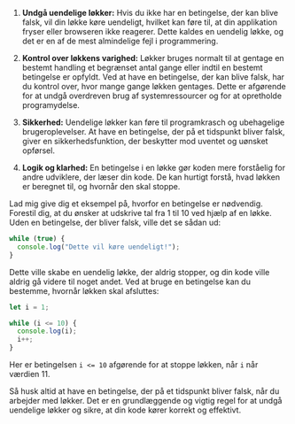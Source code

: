 1. **Undgå uendelige løkker:** Hvis du ikke har en betingelse, der kan blive falsk, vil din løkke køre uendeligt, hvilket kan føre til, at din applikation fryser eller browseren ikke reagerer. Dette kaldes en uendelig løkke, og det er en af de mest almindelige fejl i programmering.

2. **Kontrol over løkkens varighed:** Løkker bruges normalt til at gentage en bestemt handling et begrænset antal gange eller indtil en bestemt betingelse er opfyldt. Ved at have en betingelse, der kan blive falsk, har du kontrol over, hvor mange gange løkken gentages. Dette er afgørende for at undgå overdreven brug af systemressourcer og for at opretholde programydelse.

3. **Sikkerhed:** Uendelige løkker kan føre til programkrasch og ubehagelige brugeroplevelser. At have en betingelse, der på et tidspunkt bliver falsk, giver en sikkerhedsfunktion, der beskytter mod uventet og uønsket opførsel.

4. **Logik og klarhed:** En betingelse i en løkke gør koden mere forståelig for andre udviklere, der læser din kode. De kan hurtigt forstå, hvad løkken er beregnet til, og hvornår den skal stoppe.

Lad mig give dig et eksempel på, hvorfor en betingelse er nødvendig. Forestil dig, at du ønsker at udskrive tal fra 1 til 10 ved hjælp af en løkke. Uden en betingelse, der bliver falsk, ville det se sådan ud:

```javascript
while (true) {
  console.log("Dette vil køre uendeligt!");
}
```

Dette ville skabe en uendelig løkke, der aldrig stopper, og din kode ville aldrig gå videre til noget andet. Ved at bruge en betingelse kan du bestemme, hvornår løkken skal afsluttes:

```javascript
let i = 1;

while (i <= 10) {
  console.log(i);
  i++;
}
```

Her er betingelsen `i <= 10` afgørende for at stoppe løkken, når `i` når værdien 11.

Så husk altid at have en betingelse, der på et tidspunkt bliver falsk, når du arbejder med løkker. Det er en grundlæggende og vigtig regel for at undgå uendelige løkker og sikre, at din kode kører korrekt og effektivt.